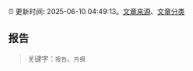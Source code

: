 :alarm_clock: 更新时间: 2025-06-10 04:49:13。[文章来源](/README.md)、[文章分类](/TAGS.md)

## 报告


> 关键字：`报告`、`月报`



